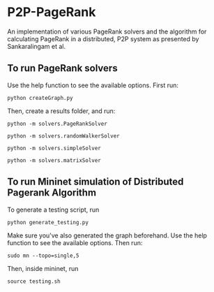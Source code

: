 # P2P-PageRank
An implementation of various PageRank solvers and the algorithm for calculating PageRank in a distributed, P2P system as presented by Sankaralingam et al.

## To run PageRank solvers
Use the help function to see the available options. First run:
```
python createGraph.py
```
Then, create a results folder, and run:
```
python -m solvers.PageRankSolver
```
```
python -m solvers.randomWalkerSolver
```
```
python -m solvers.simpleSolver
```
```
python -m solvers.matrixSolver
```

## To run Mininet simulation of Distributed Pagerank Algorithm
To generate a testing script, run 
```
python generate_testing.py
```
Make sure you've also generated the graph beforehand. Use the help function to see the available options.
Then run:
```
sudo mn --topo=single,5
```
Then, inside mininet, run
```
source testing.sh
```